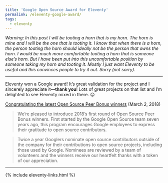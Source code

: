```yaml
---
title: 'Google Open Source Award for Eleventy'
permalink: /eleventy-google-award/
tags:
  - eleventy
---
```


_Warning: In this post I will be tooting a horn that is my horn. The horn is mine and I will be the one that is tooting it. I know that when there is a horn, the person tooting the horn should ideally not be the person that owns the horn. I would be much more comfortable tooting a horn that is someone else’s horn. But I have been put into this uncomfortable position by someone taking my horn and tooting it. Mostly I just want Eleventy to be useful and this convinces people to try it out. Sorry (not sorry)._

---

Eleventy won a Google award! It’s great validation for the project and I sincerely appreciate it—**thank you**! Lots of great projects on that list and I’m delighted to see Eleventy mixed in there. 😍

<div class="primarylink"><a href="https://opensource.googleblog.com/2018/03/congratulating-open-source-peer-bonus-winners.html">Congratulating the latest Open Source Peer Bonus winners</a> (March 2, 2018)</div>

> We’re pleased to introduce 2018’s first round of Open Source Peer Bonus winners. First started by the Google Open Source team seven years ago, this program encourages Google employees to express their gratitude to open source contributors.

> Twice a year Googlers nominate open source contributors outside of the company for their contributions to open source projects, including those used by Google. Nominees are reviewed by a team of volunteers and the winners receive our heartfelt thanks with a token of our appreciation.

---

{% include eleventy-links.html %}